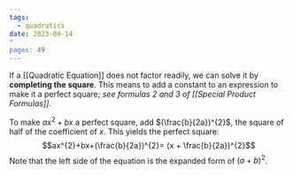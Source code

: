 ```yaml
---
tags:
  - quadratics
date: 2023-09-14
"
pages: 49
---
```

If a [[Quadratic Equation]] does not factor readily, we can solve it by **completing the square**.
This means to add a constant to an expression to make it a perfect square; *see formulas 2 and 3 of [[Special Product Formulas]]*.

To make $ax^{2} +bx$ a perfect square, add $(\frac{b}{2a})^{2}$, the square of half of the coefficient of $x$. This yields the perfect square:
$$ax^{2}+bx+(\frac{b}{2a})^{2}= (x + \frac{b}{2a})^{2}$$
Note that the left side of the equation is the expanded form of $(a+b)^2$.